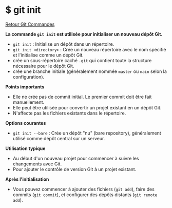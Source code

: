 # $ git init

[Retour Git Commandes](;/git_commandes.md)

**La commande `git init` est utilisée pour initialiser un nouveau dépôt Git.** 

- `git init` : Initialise un dépôt dans un répertoire.
- `git init <directory>` : Crée un nouveau répertoire avec le nom spécifié et l'initialise comme un dépôt Git.
- crée un sous-répertoire caché `.git` qui contient toute la structure nécessaire pour le dépôt Git.
- crée une branche initiale (généralement nommée `master` ou `main` selon la configuration).

**Points importants** 

- Elle ne crée pas de commit initial. Le premier commit doit être fait manuellement.
- Elle peut être utilisée pour convertir un projet existant en un dépôt Git.
- N'affecte pas les fichiers existants dans le répertoire.

**Options courantes** 

- `git init --bare` : Crée un dépôt "nu" (bare repository), généralement utilisé comme dépôt central sur un serveur.

**Utilisation typique** 

- Au début d'un nouveau projet pour commencer à suivre les changements avec Git.
- Pour ajouter le contrôle de version Git à un projet existant.

**Après l'initialisation** 

- Vous pouvez commencer à ajouter des fichiers (`git add`), faire des commits (`git commit`), et configurer des dépôts distants (`git remote add`).

